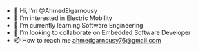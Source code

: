 - 👋 Hi, I’m @AhmedElgarnousy
- 👀 I’m interested in Electric Mobility
- 🌱 I’m currently learning Software Engineering
- 💞️ I’m looking to collaborate on Embedded Software Developer
- 📫 How to reach me ahmedgarnousy76@gmail.com

<!---
AhmedElgarnousy/AhmedElgarnousy is a ✨ special ✨ repository because its `README.md` (this file) appears on your GitHub profile.
You can click the Preview link to take a look at your changes.
--->
